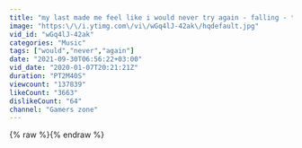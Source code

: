 ```yaml
---
title: "my last made me feel like i would never try again - falling - trevior daniel"
image: "https:\/\/i.ytimg.com\/vi\/wGq4lJ-42ak\/hqdefault.jpg"
vid_id: "wGq4lJ-42ak"
categories: "Music"
tags: ["would","never","again"]
date: "2021-09-30T06:56:22+03:00"
vid_date: "2020-01-07T20:21:21Z"
duration: "PT2M40S"
viewcount: "137839"
likeCount: "3663"
dislikeCount: "64"
channel: "Gamers zone"
---
```

{% raw %}{% endraw %}
